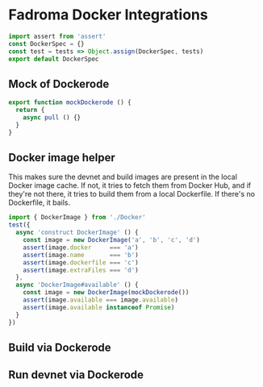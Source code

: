 # Fadroma Docker Integrations

```typescript
import assert from 'assert'
const DockerSpec = {}
const test = tests => Object.assign(DockerSpec, tests)
export default DockerSpec
```

## Mock of Dockerode

```typescript
export function mockDockerode () {
  return {
    async pull () {}
  }
}
```

## Docker image helper

This makes sure the devnet and build images are present
in the local Docker image cache. If not, it tries to fetch
them from Docker Hub, and if they're not there, it tries to
build them from a local Dockerfile. If there's no Dockerfile,
it bails.

```typescript
import { DockerImage } from './Docker'
test({
  async 'construct DockerImage' () {
    const image = new DockerImage('a', 'b', 'c', 'd')
    assert(image.docker     === 'a')
    assert(image.name       === 'b')
    assert(image.dockerfile === 'c')
    assert(image.extraFiles === 'd')
  },
  async 'DockerImage#available' () {
    const image = new DockerImage(mockDockerode())
    assert(image.available === image.available)
    assert(image.available instanceof Promise)
  }
})
```

## Build via Dockerode

## Run devnet via Dockerode
